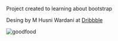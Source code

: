 Project created to learning about bootstrap

Desing by M Husni Wardani at [Dribbble](https://dribbble.com/shots/21370900-Good-Food-Website-Fresh-Food)

![goodfood](https://github.com/douglasadones/goodfood_learning_project/assets/95550011/9cbd7943-02b4-4276-8c41-afc0024c7796)
